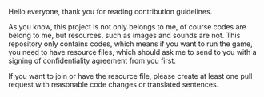 Hello everyone, thank you for reading contribution guidelines.

As you know, this project is not only belongs to me, of course codes are belong to me, but resources, such as images and sounds are not. This repository only contains codes, which means if you want to run the game, you need to have resource files, which should ask me to send to you with a signing of confidentiality agreement from you first.

If you want to join or have the resource file, please create at least one pull request with reasonable code changes or translated sentences.
